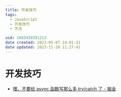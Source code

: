 ```yaml
---
title: 开发技巧
tags: 
  - JavaScript
  - 开发技巧
  - 方法

uid: 1683439291213
date created: 2023-05-07 14:01:31
date updated: 2023-11-28 11:27:41
---
```


# 开发技巧

- [嘿，不要给 async 函数写那么多 try/catch 了 - 掘金](https://juejin.cn/post/6844903886898069511)
